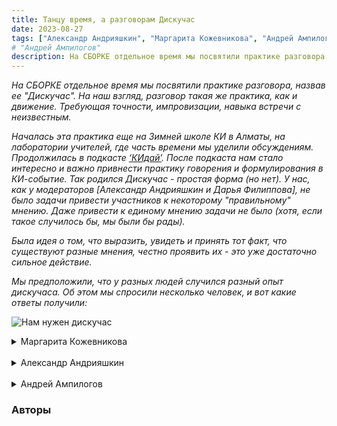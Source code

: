 ```yaml
---
title: Танцу время, а разговорам Дискучас
date: 2023-08-27
tags: ["Александр Андрияшкин", "Маргарита Кожевникова", "Андрей Ампилогов"]
# "Андрей Ампилогов"
description: На СБОРКЕ отдельное время мы посвятили практике разговора, назвав ее Дискучас. На наш взгляд, разговор - такая же практика, как и движение. Требующая точности, импровизации, навыка встречи с неизвестным&nbsp;...
---
```


<!-- <img src="/media/tg-pack-diskuchas.png" alt="Нам нужен дискучас"/> -->

*На СБОРКЕ отдельное время мы посвятили практике разговора, назвав ее "Дискучас". На наш взгляд, разговор такая же практика, как и движение. Требующая точности, импровизации, навыка встречи с неизвестным.*  

*Началась эта практика еще на Зимней школе КИ в Алматы, на лаборатории учителей, где часть времени мы уделили обсуждениям. Продолжилась в подкасте <a href="https://kidai.mave.digital/" target="_blank" rel="noreferrer">‘КИдай’</a>. После подкаста нам стало интересно и важно привнести практику говорения и формулирования в КИ-событие. Так родился Дискучас - простая форма (но нет). У нас, как у модераторов [Александр Андрияшкин и Дарья Филиппова], не было задачи привести участников к некоторому "правильному" мнению. Даже привести к единому мнению задачи не было (хотя, если такое случилось бы, мы были бы рады).*   

*Была идея о том, что выразить, увидеть и принять тот факт, что существуют разные мнения, честно проявить их - это уже достаточно сильное действие.*  

*Мы предположили, что у разных людей случился разный опыт дискучаса. Об этом мы спросили несколько человек, и вот какие ответы получили:*
</br>

![Нам нужен дискучас](/media/tg-pack-diskuchas.png)
</br>
<details>
<summary>Маргарита Кожевникова</summary>
  
&nbsp;  
Во время СБОРКИ дискучас как групповая практика обсуждений и разговоров о движении и смыслах была одной из самых ценных для меня.
  
&nbsp;  
Счастье, что есть такие сообщества как Контактная Импровизация, где основной фокус направлен на физические ощущения, состояния телоума как процесса и прямой телесный опыт, без абсолютного властвования когнитивно-концептуальных конструктов и протоколов. При этом я считаю очень важным участвовать и создавать пространства для интеграции двигательного опыта с помощью наблюдения, письма, чтения и дискуссий, так как это уточняет, расширяет и обогащает двигательный опыт. 
   
&nbsp;  
Удивительно, что до сих пор ходит миф о том, что в двигательной практике нужно "отключить голову". Понятно, что в начале танцевального пути — это важный этап для того, чтобы движение было организовано не только за счет уже привычных автоматических паттернов нервной системы. Но без "головы" и тонких движений внимания, которые возможны во время использования языка, речи и создания когнитивных смыслов, практика может застыть и как минимум стать скучной. 

&nbsp;  
Например, во время экспрессивного письма о прожитом опыте повышается чувствительность оси гипоталамус-гипофиз-надпочечники. То есть во время использования "рационального интеллекта" снижается стресс. Это про саморегуляцию, про ощущения "я могу", "мне ясно", "мне интересно," которые питают желания продолжать исследовать, создавать, самодисциплинироваться, получать новые уникальные волны творческого удовольствия, то есть взращивать мастерство. 

&nbsp;  
Благодаря дискучасам на СБОРКЕ мой танец становился очень ясным, по-настоящему спонтанным, более физушным. И в целом после мероприятия я снова почувствовала себя танцором, художником, мыслителем. Моя практика танца и контактной импровизации снова превратилась во что-то полезное и эстетично-кайфовое, а не устало-потерянное "махание ногами" и скованно-котячье лежание на джемах в углу. 
  
&nbsp;  
В моем опыте очень важно и ДВИГАТЬСЯ, и СОЗДАВАТЬ СМЫСЛЫ. Одно без другого замораживает и тело, и психику. Создание равного пространство для первого и для второго соединяет меня с потенциалом и практики, и просто меня как человека.
  
&nbsp;  
<!-- ```Маргарита Кожевникова``` -->
</details>

</br>
<details>
<summary>Александр Андрияшкин</summary>
  
&nbsp;  
Заявить разговаривание в рамках КИ как самостоятельную практику, назвать её, выделить в расписании время и т.п. — уже сама по себе достаточно хрупкая конструкция в поле, где обычно беседы случаются как бы между делом, в банях и у костра и чаще носят формат психологического шеринга или ‘говорит мастер’.  
&nbsp;  
Здесь мне было ценно, что сама идея совместного созидания смыслового поля, и его разнообразие важнее тяги прийти к ощущению общего согласия и комфорта вообще.  
  
&nbsp;  
В последнее время мне очень отзывается фраза ‘легко назвать счастьем ту ситуацию, которую хочется навязать’, и лично у меня часто возникает именно такое впечатление от разговоров внутри сообщества о своей деятельности.   
&nbsp;  
Мне было очень важно, что в рамках дискучаса не было заготовленных выводов, не было обесценивания слов, а были именно попытки формулирования, когда у каждого есть возможность стать проявленным, но не для разгрузки состояний, а чтобы привнести субъективную смысловую ценность, идущую за пределы момента.  
Все это требует навыка и инструментов, и мне видится, что мы еще только в начале пути.  
  
&nbsp;  
Я верю, что коллективное осмысленное видимое создание общего дискурса может стать такой же важной составляющей для контактной импровизации, как например, соматика.   

&nbsp;  
И если для нас *Body-Mind Centering* не пустые 3 слова, то можно работать с этим и через дискучасы в том числе, постепенно догоняя тело, которое на данный момент оставило речь позади.  
Но не потому что, слова сами по себе отсталые, а потому, что мы долгое время не уделяли этой практике достаточно веры и времени.
  
&nbsp;  
<!-- ```Александр Андрияшкин``` -->
</details>


</br>
<details>
<summary>Андрей Ампилогов</summary>
  
&nbsp;  
Флипчарт, фломастеры, люди на полу и одна заданная тема на 1 час.  
Так каждый день.
  
&nbsp;  
Самое яркое событие СБОРКИ - это дискучас. Этот формат и пр*о*дал мне СБОРКУ.

Мне надоело повторять одно и тоже, из года в год — формы, мысли, идеи. В этом только развитие идей преподавателя КИ, не моего личного интереса.
Для повторений не нужна группа практикующих — достаточно себя самого плюс один-два человека.
  
&nbsp;  
А сила группа "простаивает". Только джемы это меняют.  
Теперь - и дискучасы.
  
&nbsp;  
У меня голод по обсуждению того, что происходит в практике КИ, в сообществе, во взаимодействии с людьми в рамках КИ-шного события. Не за кулисами, не в бане, не пошушукаться тет-а-тет. А прямо, открыто, на всех. О том, что действительно важно, что тревожит в практике.
  
&nbsp;  
Дискучас этот голод утолил.
  
&nbsp;  
Я смог вывести в общее поле давно волнующие меня вопросы. Они возникли ещё в самом начале практики, но понадобилось несколько лет опыта, чтобы оформить их в слова. И смелость, чтобы проговорить их.
  
&nbsp;  
Каждый дискучас был событием. Жаркие дискуссии, мнения и контр-мнения. Большинство участников охотно участвовали в обсуждении. Кто молчал - их призывали высказаться фасилитаторы. Не насилуя, но настойчиво.  
При этом были достаточно жёсткие рамки по времени и теме. Растекаться мыслью по древу было расточительным. Часто участники сами возвращали убегавших в дебри эбаутизма, без помощи фасилитаторов.  
Уникальный микс диктатуры и демократии.
  
&nbsp;  
После дискучасов расширился рисунок моих движений. Да и сам я подрасслабился. Стал ощущать единство с группой, замечать как остальные участники стали двигаться иначе. Так, что мне стало нравиться.
  
&nbsp;  
Ведь когда человек говорит, он может ассимилировать опыт. 
  
&nbsp;  
Мне стало яснее, в какие темы танца можно входить с конкретными людьми. Какие - держать на замке. Контакт стал проще.
  
&nbsp;  
Получилось влиять на процессы СБОРКИ как КИ-события, самому задавать темы.  
Проживал себя частью группы, а не как индивидуальную уникальную личность, с собственным непростым опытом, которому приходиться встраиваться во враждебную среду и процессить внутреннюю рефлексию.
  
&nbsp;  
Лайк. Сердечки.
&nbsp;  
&nbsp;  
<!-- ```Андрей Ампилогов``` -->
</details>


### Авторы